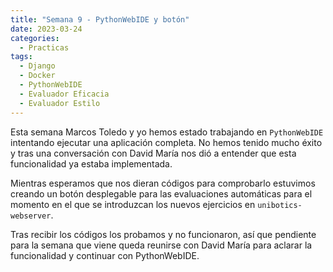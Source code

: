 ```yaml
---
title: "Semana 9 - PythonWebIDE y botón"
date: 2023-03-24
categories:
  - Practicas
tags:
  - Django
  - Docker
  - PythonWebIDE
  - Evaluador Eficacia
  - Evaluador Estilo
---
```


Esta semana Marcos Toledo y yo hemos estado trabajando en `PythonWebIDE` intentando ejecutar una aplicación completa. No hemos tenido mucho éxito y tras una conversación con David María nos dió a entender que esta funcionalidad ya estaba implementada. 

Mientras esperamos que nos dieran códigos para comprobarlo estuvimos creando un botón desplegable para las evaluaciones automáticas para el momento en el que se introduzcan los nuevos ejercicios en `unibotics-webserver`.

Tras recibir los códigos los probamos y no funcionaron, así que pendiente para la semana que viene queda reunirse con David María para aclarar la funcionalidad y continuar con PythonWebIDE.